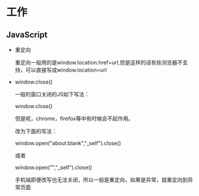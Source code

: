 # 工作

## JavaScript
* 重定向

    重定向一般用的是window.location.href=url,但是这样的话有些浏览器不支持，可以直接写成window.location=url

* window.close()

    一般的窗口关闭的JS如下写法：

    window.close()

    但是呢，chrome，firefox等中有时候会不起作用。

    改为下面的写法：

    window.open("about:blank","_self").close()  

    或者

    window.open("","_self").close()

    手机端即便改写也无法关闭，所以一般是重定向，如果是异常，就重定向到异常页面
